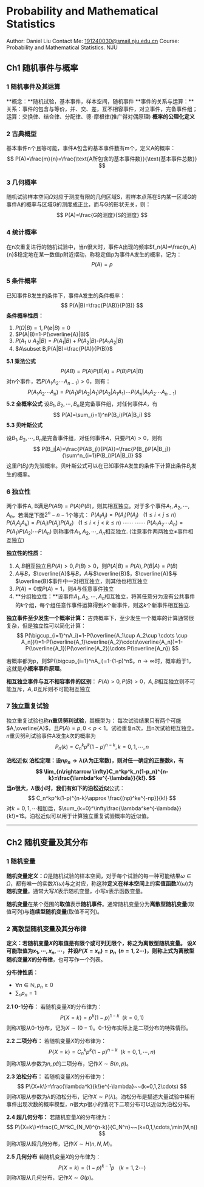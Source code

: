 # Probability and Mathematical Statistics

Author: Daniel Liu
Contact Me: 191240030@smail.nju.edu.cn
Course: Probability and Mathematical Statistics. NJU

## Ch1 随机事件与概率

### 1 随机事件及其运算

**概念：**随机试验，基本事件，样本空间，随机事件
**事件的关系与运算：**关系：事件的包含与等价，并、交、差，互不相容事件，对立事件，完备事件组；运算：交换律、结合律、分配律、德-摩根律(推广得对偶原理)
**概率的公理化定义**

### 2 古典概型

基本事件n个且等可能，事件A包含的基本事件数有m个，定义A的概率：
$$
P(A)=\frac{m}{n}=\frac{\text{A所包含的基本事件数}}{\text{基本事件总数}}
$$

### 3 几何概率

随机试验样本空间$\Omega$对应于测度有限的几何区域S，若样本点落在S内某一区域G的事件A的概率与区域G的测度成正比，而与G的形状无关，则：
$$
P(A)=\frac{G的测度}{S的测度}
$$

### 4 统计概率

在n次重复进行的随机试验中，当n很大时，事件A出现的频率$f_n(A)=\frac{n_A}{n}$稳定地在某一数值p附近摆动，称稳定值p为事件A发生的概率，记为：
$$
P(A)=p
$$

### 5 条件概率

已知事件B发生的条件下，事件A发生的条件概率：
$$
P(A|B)=\frac{P(AB)}{P(B)}
$$
**条件概率性质：**

1. $P(\Omega|B)=1,P(\emptyset|B)=0$
2. $P(A|B)=1-P(\overline{A}|B)$
3. $P(A_1\cup A_2|B)=P(A_1|B)+P(A_2|B)$-$P(A_1A_2|B)$
4. $A\subset B,P(A|B)=\frac{P(A)}{P(B)}$

**5.1 乘法公式**
$$
P(AB)=P(A)P(B|A)=P(B)P(A|B)
$$
对n个事件，若$P(A_1A_2\cdots A_{n-1})>0$，则有：
$$
P(A_1A_2\cdots A_n)=P(A_1)P(A_2|A_1)P(A_3|A_1A_1)\cdots P(A_n|A_1A_2\cdots A_{n-1})
$$
**5.2 全概率公式**
设$B_1,B_2,\cdots,B_n$是完备事件组，对任何事件$A$，有
$$
P(A)=\sum_{i=1}^nP(B_i)P(A|B_i)
$$
**5.3 贝叶斯公式**

设$B_1,B_2,\cdots,B_n$是完备事件组，对任何事件$A$，只要$P(A)>0$，则有
$$
P(B_j|A)=\frac{P(AB_j)}{P(A)}=\frac{P(B_j)P(A|B_j)}{\sum^n_{i=1}P(B_i)P(A|B_i)}
$$
这里$P(B_j)$为先验概率。贝叶斯公式可以在已知事件A发生的条件下计算出条件$B_j$发生的概率。

### 6 独立性

两个事件A, B满足$P(AB)=P(A)P(B)$，则其相互独立。对于多个事件$A_1,A_2,\cdots,A_n$，若满足下面$2^n-n-1$个等式：
$P(A_iA_j)=P(A_i)P(A_j)~~~(1\leq i < j \leq n)$
$P(A_iA_jA_k)=P(A_i)P(A_j)P(A_k)~~~(1\leq i < j < k \leq n)$
$\cdots \cdots~\cdots\cdots$
$P(A_1A_2\cdots A_n)=P(A_1)P(A_2)\cdots P(A_n)$
则称事件$A_1,A_2,\cdots,A_n$相互独立.
(注意事件两两独立$\neq$事件相互独立)

**独立性的性质：**

1. $A,B$相互独立且$P(A)>0, P(B)>0$，则$P(A|B)=P(A),P(B|A)=P(B)$
2. $A$与$B$，$\overline{A}$与$B$，$A$与$\overline{B}$，$\overline{A}$与$\overline{B}$事件中一对相互独立，则其他也相互独立
3. $P(A)=0$或$P(A)=1$，则$A$与任意事件独立
4. **分组独立性：**设事件$A_1,A_2,\cdots,A_n$相互独立，将其任意分为没有公共事件的$k$个组，每个组任意作事件运算得到$k$个新事件，则这$k$个新事件相互独立.

**独立事件至少发生一个概率计算：**
古典概率下，至少发生一个概率的计算通常很复杂，但是独立性可以简化计算：
$$
P(\bigcup_{i=1}^nA_i)=1-P(\overline{A_1\cup A_2\cup \cdots \cup A_n})\\=1-P(\overline{A_1}\overline{A_2}\cdots\overline{A_n})=1-P(\overline{A_1})P(\overline{A_2})\cdots P(\overline{A_n})
$$

若概率都为p，则$P(\bigcup_{i=1}^nA_i)=1-(1-p)^n$。$n\rightarrow \infty$时，概率趋于1，这就是**小概率事件原理**。

**相互独立事件与互不相容事件的区别**：
$P(A)>0,P(B)>0$，$A,B$相互独立则不可能互斥，$A,B$互斥则不可能相互独立

### 7 独立重复试验

独立重复试验也称**n重贝努利试验**，其概型为：
每次试验结果只有两个可能$A,\overline{A}$，且$P(A)=p,0<p<1$。试验重复n次，且n次试验相互独立。
$n$重贝努利试验事件A发生$k$次的概率为
$$
P_n(k)=C_n^kp^k(1-p)^{n-k},k=0,1,\cdots,n
$$

**泊松近似**
**泊松定理：**设$np_n\rightarrow\lambda$($\lambda$为正常数)，则对任一确定的正整数$k$，有
$$
\lim_{n\rightarrow \infty}C_n^kp^k_n(1-p_n)^{n-k}=\frac{\lambda^ke^{-\lambda}}{k!}.
$$
当$n$很大，$\lambda$很小时，我们有如下的**泊松近似**公式：
$$
C_n^kp^k(1-p)^{n-k}\approx \frac{(np)^ke^{-np}}{k!}
$$
对$k=0,1,\cdots$相加后，$\sum_{k=0}^\infty\frac{\lambda^ke^{-\lambda}}{k!}=1$。泊松近似可以用于计算独立重复试验概率的近似值。

***

## Ch2 随机变量及其分布

### 1 随机变量

**随机变量定义：**$\Omega$是随机试验的样本空间，对于每个试验的每一种可能结果$\omega\in \Omega$，都有唯一的实数$X(\omega)$与之对应，称这种**定义在样本空间上**的**实值函数**$X(\omega)$为**随机变量**。通常大写$X$表示随机变量，小写$x$表示函数变量。

**随机变量**在某个范围的**取值**表示**随机事件**。通常随机变量分为**离散型随机变量**(取值可列)与**连续型随机变量**(取值不可列)。

### 2 离散型随机变量及其分布律

**定义：**若随机变量$X$的取值是有限个或可列无限个，称之为离散型随机变量。
设$X$可能取值为$x_1,\cdots, x_n,\cdots$，并设$P(X=x_n)=p_n~~(n=1,2\cdots)$，则称上式为离散型随机变量$X$的**分布律**，也可写作一个列表。

**分布律性质：**

+ $\forall n\in \mathbb{N}, p_n\geq 0$
+ $\sum_n p_n=1$

**2.1 0-1分布：**
若随机变量$X$的分布律为：
$$
P\{X=k\}=p^k(1-p)^{1-k}~~(k=0,1)
$$
则称$X$服从0-1分布，记为$X\sim (0-1)$。0-1分布实际上是二项分布的特殊情形。

**2.2 二项分布：**
若随机变量$X$的分布律为：
$$
P\{X=k\}=C_n^kp^k(1-p)^{n-k}~~(k=0,1,\cdots,n)
$$
则称$X$服从参数为$n,p$的二项分布，记作$X\sim B(n,p)$。

**2.3 泊松分布：**
若随机变量$X$的分布律为：
$$
P\{X=k\}=\frac{\lambda^k}{k!}e^{-\lambda}~~(k=0,1,2\cdots)
$$
则称$X$服从参数为$\lambda$的泊松分布，记作$X\sim P(\lambda)$。泊松分布是描述大量试验中稀有事件出现次数的概率模型，n很大p很小的情况下二项分布可以近似为泊松分布。

**2.4 超几何分布：**
若随机变量$X$的分布律为：
$$
P\{X=k\}=\frac{C_M^kC_{N_M}^{n-k}}{C_N^n}~~(k=0,1,\cdots,\min(M,n))
$$
则称$X$服从超几何分布，记作$X\sim H(n,N,M)$。

**2.5 几何分布**
若随机变量$X$的分布律为：
$$
P(X=k)=(1-p)^{k-1}p~~~(k=1,2\cdots)
$$
则称$X$服从几何分布，记作$X\sim G(p)$。